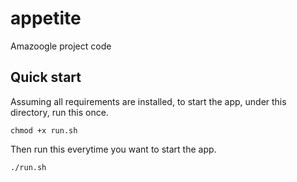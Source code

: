 # appetite
Amazoogle project code

## Quick start
Assuming all requirements are installed, to start the app, under this directory, run this once. 
```
chmod +x run.sh
```

Then run this everytime you want to start the app. 
```
./run.sh
```